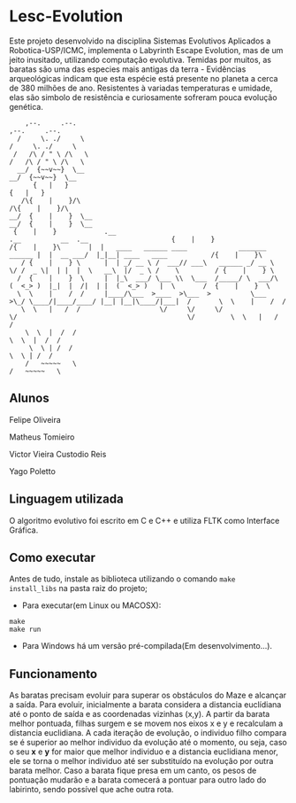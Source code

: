 # Lesc-Evolution
Este projeto desenvolvido na disciplina Sistemas Evolutivos Aplicados a Robotica-USP/ICMC, implementa o Labyrinth Escape Evolution, mas de um jeito inusitado, utilizando computação evolutiva. Temidas por muitos, as baratas são uma das especies mais antigas da terra - Evidências arqueológicas indicam que esta espécie está presente no planeta a cerca de 380 milhões de ano. Resistentes à variadas temperaturas e umidade, elas são simbolo de resistência e curiosamente sofreram pouca evolução genética. 


        ,--.     .--. 														  ,--.     .--. 
      /     \. ./     \ 												        /     \. ./     \ 
     /   /\ / " \ /\   \												       /   /\ / " \ /\   \
      __/  {~~v~~}  \__  												        __/  {~~v~~}  \__  
          {   |   }													            {   |   }      
       /\{    |    }/\													         /\{    |    }/\                    
    __/  {    |    }  \__												      __/  {    |    }  \__			
	 {    |    }	       	.__                                                   .__          __  .__               	   {    |    }
	/{    |    }\		|  |   ____   ______ ____             _______  ______ |  |  __ ___/  |_|__| ____   ____           /{    |    }\
       / {    |    } \		|  | _/ __ \ /  ___// ___\   ______ _/ __ \  \/ /  _ \|  | |  |  \   __\  |/  _ \ /    \         / {    |    } \
      /  {    |    }  \		|  |_\  ___/ \___ \\  \___  /_____/ \  ___/\   (  <_> )  |_|  |  /|  | |  (  <_> )   |  \       /  {    |    }  \
      \  \    |    /  /	 	|____/\___  >____  >\___  >          \___  >\_/ \____/|____/____/ |__| |__|\____/|___|  /       \  \    |    /  /
       \  \   |   /  /	    	          \/     \/     \/               \/                                           \/         \  \   |   /  /
        \  \  |  /  /    													  \  \  |  /  /
         \  \ | /  /   														   \  \ | /  /  
        /   ~~~~~   \  														  /   ~~~~~   \   



## Alunos
Felipe Oliveira

Matheus Tomieiro

Victor Vieira Custodio Reis

Yago Poletto

## Linguagem utilizada

 O algoritmo evolutivo foi escrito em C e C++ e utiliza FLTK como Interface Gráfica.

 ## Como executar
 Antes de tudo, instale as biblioteca utilizando o comando <code>make install_libs</code> na pasta raiz do projeto;
 
 - Para executar(em Linux ou MACOSX):
 ```shell
make
make run
 ```
 - Para Windows há um versão pré-compilada(Em desenvolvimento...).
 
## Funcionamento
As baratas precisam evoluir para superar os obstáculos do Maze e alcançar a saída. Para evoluir, inicialmente a barata considera a distancia euclídiana até o ponto de saída e as coordenadas vizinhas (x,y). A partir da barata melhor pontuada, filhas surgem e se movem nos eixos x e y e recalculam a distancia euclidiana. A cada iteração de evolução, o individuo filho compara se é superior ao melhor individuo da evolução até o momento, ou seja, caso o seu **x** e **y** for maior que melhor individuo e a distancia euclidiana menor, ele se torna o melhor individuo até ser substituído na evolução por outra barata melhor. Caso a barata fique presa em um canto, os pesos de pontuação mudarão e a barata comecerá a pontuar para outro lado do labirinto, sendo possível que ache outra rota.
